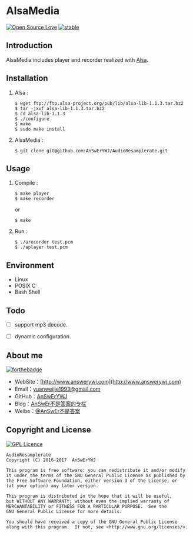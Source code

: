 # AlsaMedia 
[![Open Source Love](https://badges.frapsoft.com/os/v1/open-source.png?v=103)](https://github.com/ellerbrock/open-source-badge/)
[![stable](http://badges.github.io/stability-badges/dist/stable.svg)](http://github.com/badges/stability-badges)

## Introduction
AlsaMedia includes player and recorder  realized with [Alsa](http://www.alsa-project.org/main/index.php/Main_Page).

## Installation
1. Alsa :
	```
	$ wget ftp://ftp.alsa-project.org/pub/lib/alsa-lib-1.1.3.tar.bz2
	$ tar -jxvf alsa-lib-1.1.3.tar.bz2
	$ cd alsa-lib-1.1.3
	$ ./configure
	$ make
	$ sudo make install
	```
	
2. AlsaMedia :
	```
	$ git clone git@github.com:AnSwErYWJ/AudioResamplerate.git
	```

## Usage
1. Compile :
	```
	$ make player
	$ make recorder
	```
	or 
	```
	$ make
	```
	
2. Run :
	```
	$ ./arecorder test.pcm
	$ ./aplayer test.pcm
	```

## Environment
+ Linux
+ POSIX C
+ Bash Shell

## Todo
- [ ] support mp3 decode.
- [ ] dynamic configuration.


## About me
[![forthebadge](http://forthebadge.com/images/badges/ages-20-30.svg)](http://forthebadge.com)
- WebSite：[http://www.answerywj.com](http://www.answerywj.com)
- Email：[yuanweijie1993@gmail.com](https://mail.google.com)
- GitHub：[AnSwErYWJ](https://github.com/AnSwErYWJ)
- Blog：[AnSwEr不是答案的专栏](http://blog.csdn.net/u011192270)
- Weibo：[@AnSwEr不是答案](http://weibo.com/1783591593)

## Copyright and License
[![GPL Licence](https://badges.frapsoft.com/os/gpl/gpl.svg?v=103)](https://opensource.org/licenses/GPL-3.0/)

    AudioResamplerate
    Copyright (C) 2016-2017  AnSwErYWJ

    This program is free software: you can redistribute it and/or modify
    it under the terms of the GNU General Public License as published by
    the Free Software Foundation, either version 3 of the License, or
    (at your option) any later version.

    This program is distributed in the hope that it will be useful,
    but WITHOUT ANY WARRANTY; without even the implied warranty of
    MERCHANTABILITY or FITNESS FOR A PARTICULAR PURPOSE.  See the
    GNU General Public License for more details.

    You should have received a copy of the GNU General Public License
    along with this program.  If not, see <http://www.gnu.org/licenses/>.
